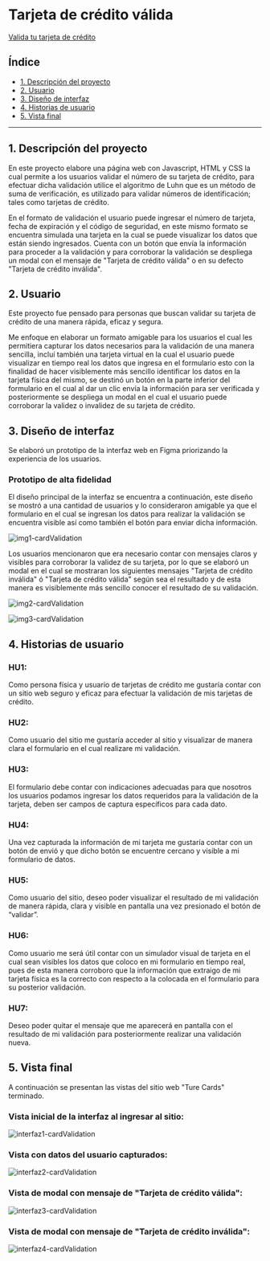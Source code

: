# Tarjeta de crédito válida

[Valida tu tarjeta de crédito](https://sandra-herrera.github.io/CDMX012-card-validation/src/index.html)

## Índice

* [1. Descripción del proyecto](#1-descripción-del-proyecto)
* [2. Usuario](#2-usuario)
* [3. Diseño de interfaz](#3-diseño-de-interfaz)
* [4. Historias de usuario](#4-historias-de-usuario)
* [5. Vista final](#5-vista-final)

***

## 1. Descripción del proyecto

En este proyecto elabore una página web con Javascript, HTML y CSS la cual permite a los usuarios validar el número de su tarjeta de crédito, para efectuar dicha validación utilice el algoritmo de Luhn que es un método de suma de verificación, es utilizado para validar números de identificación; tales como tarjetas de crédito.

En el formato de validación el usuario puede ingresar el número de tarjeta, fecha de expiración y el código de seguridad, en este mismo formato se encuentra simulada una tarjeta en la cual se puede visualizar los datos que están siendo ingresados. Cuenta con un botón que envía la información para proceder a la validación y para corroborar la validación se despliega un modal con el mensaje de "Tarjeta de crédito válida"  o en su defecto "Tarjeta de crédito inválida".



## 2. Usuario

Este proyecto fue pensado para personas que buscan validar su tarjeta de crédito de una manera rápida, eficaz y segura.

Me enfoque en elaborar un formato amigable para los usuarios el cual les permitiera capturar los datos necesarios para la validación de una manera sencilla, incluí también una tarjeta virtual en la cual el usuario puede visualizar en tiempo real los datos que ingresa en el formulario esto con la finalidad de hacer visiblemente más sencillo identificar los datos en la tarjeta física del mismo, se destinó un botón en la parte inferior del formulario en el cual al dar un clic envía la información para ser verificada y posteriormente se despliega un modal en el cual el usuario puede corroborar la validez o invalidez de su tarjeta de crédito.  


## 3. Diseño de interfaz

Se elaboró un prototipo de la interfaz web en Figma priorizando la experiencia de los usuarios.

### Prototipo de alta fidelidad

El diseño principal de la interfaz se encuentra a continuación, este diseño se mostró a una cantidad de usuarios y lo consideraron amigable ya que el formulario en el cual se ingresan los datos para realizar la validación se encuentra visible así como también el botón para enviar dicha información.

![img1-cardValidation](https://github.com/Sandra-Herrera/CDMX012-card-validation/blob/main/src/img/README/img1-cardValidation.JPG)

Los usuarios mencionaron que era necesario contar con mensajes claros y visibles para corroborar la validez de su tarjeta, por lo que se elaboró un modal en el cual se mostraran los siguientes mensajes "Tarjeta de crédito inválida" ó "Tarjeta de crédito válida" según sea el resultado y de esta manera es visiblemente más sencillo conocer el resultado de su validación.

![img2-cardValidation](https://github.com/Sandra-Herrera/CDMX012-card-validation/blob/main/src/img/README/img2-cardValidation.JPG)


![img3-cardValidation](https://github.com/Sandra-Herrera/CDMX012-card-validation/blob/main/src/img/README/img3-cardValidation.JPG)



## 4. Historias de usuario

### HU1: 
Como persona física y usuario de tarjetas de crédito me gustaría contar con un sitio web seguro y eficaz para efectuar la validación de mis tarjetas de crédito.
    
### HU2: 
Como usuario del sitio me gustaría acceder al sitio y visualizar de manera clara el formulario en el cual realizare mi validación. 

### HU3: 
El formulario debe contar con indicaciones adecuadas para que nosotros los usuarios podamos ingresar los datos requeridos para la validación de la tarjeta, deben ser campos de captura específicos para cada dato. 

### HU4:
Una vez capturada la información de mi tarjeta me gustaría contar con un botón de envió y que dicho botón se encuentre cercano y visible a mi formulario de datos. 

### HU5: 
Como usuario del sitio, deseo poder visualizar el resultado de mi validación de manera rápida, clara y visible en pantalla una vez presionado el botón de “validar”.

### HU6: 
Como usuario me será útil contar con un simulador visual de tarjeta en el cual sean visibles los datos que coloco en mi formulario en tiempo real, pues de esta manera corroboro que la información que extraigo de mi tarjeta física es la correcto con respecto a la colocada en el formulario para su posterior validación.

### HU7: 
Deseo poder quitar el mensaje que me aparecerá en pantalla con el resultado de mi validación para posteriormente realizar una validación nueva. 


## 5. Vista final

A continuación se presentan las vistas del sitio web "Ture Cards" terminado. 

### Vista inicial de la interfaz al ingresar al sitio:
![interfaz1-cardValidation](https://github.com/Sandra-Herrera/CDMX012-card-validation/blob/main/src/img/README/interfaz1-cardValidation.JPG)

### Vista con datos del usuario capturados:
![interfaz2-cardValidation](https://github.com/Sandra-Herrera/CDMX012-card-validation/blob/main/src/img/README/interfaz2-cardValidation.JPG)

### Vista de modal con mensaje de "Tarjeta de crédito válida":
![interfaz3-cardValidation](https://github.com/Sandra-Herrera/CDMX012-card-validation/blob/main/src/img/README/interfaz3-cardValidation.JPG)

### Vista de modal con mensaje de "Tarjeta de crédito inválida":
![interfaz4-cardValidation](https://github.com/Sandra-Herrera/CDMX012-card-validation/blob/main/src/img/README/interfaz4-cardValidation.JPG)



